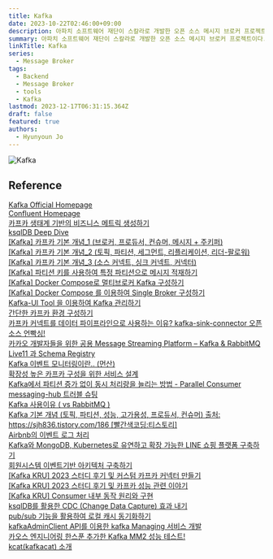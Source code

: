 ```yaml
---
title: Kafka
date: 2023-10-22T02:46:00+09:00
description: 아파치 소프트웨어 재단이 스칼라로 개발한 오픈 소스 메시지 브로커 프로젝트이다. 이 프로젝트는 실시간 데이터 피드를 관리하기 위해 통일된, 높은 처리량, 낮은 지연시간을 지닌 플랫폼을 제공
summary: 아파치 소프트웨어 재단이 스칼라로 개발한 오픈 소스 메시지 브로커 프로젝트이다. 이 프로젝트는 실시간 데이터 피드를 관리하기 위해 통일된, 높은 처리량, 낮은 지연시간을 지닌 플랫폼을 제공
linkTitle: Kafka
series:
  - Message Broker
tags:
  - Backend
  - Message Broker
  - tools
  - Kafka
lastmod: 2023-12-17T06:31:15.364Z
draft: false
featured: true
authors:
  - Hyunyoun Jo
---
```


![Kafka](media/images/kafka.png "https://www.uber.com/en-ZA/blog/ureplicator-apache-kafka-replicator/")

## Reference

[Kafka Official Homepage](https://kafka.apache.org/)  
[Confluent Homepage](https://www.confluent.io/)  
[카프카 생태계 기반의 비즈니스 메트릭 생성하기](https://hyperconnect.github.io/2022/10/14/grafana-with-ksqlDB.html)  
[ksqlDB Deep Dive](https://hyperconnect.github.io/2023/03/20/ksqldb-deepdive.html)  
[[Kafka] 카프카 기본 개념\_1 (브로커, 프로듀서, 컨슈머, 메시지 + 주키퍼)](https://unit-15.tistory.com/135)  
[[Kafka] 카프카 기본 개념\_2 (토픽, 파티션, 세그먼트, 리플리케이션, 리더-팔로워)](https://unit-15.tistory.com/136)  
[[Kafka] 카프카 기본 개념\_3 (소스 커넥트, 싱크 커넥트, 커넥터)](https://unit-15.tistory.com/137)  
[[Kafka] 파티션 키를 사용하여 특정 파티션으로 메시지 적재하기](https://devocean.sk.com/search/techBoardDetail.do?ID=164096&boardType=)  
[[Kafka] Docker Compose로 멀티브로커 Kafka 구성하기](https://devocean.sk.com/search/techBoardDetail.do?ID=164016&boardType=)  
[[Kafka] Docker Compose 를 이용하여 Single Broker 구성하기](https://devocean.sk.com/search/techBoardDetail.do?ID=164007&boardType=)  
[Kafka-UI Tool 을 이용하여 Kafka 관리하기](https://devocean.sk.com/search/techBoardDetail.do?ID=163980&boardType=)  
[간단한 카프카 환경 구성하기](https://devocean.sk.com/search/techBoardDetail.do?ID=163709&boardType=)  
[카프카 커넥트를 데이터 파이프라인으로 사용하는 이유? kafka-sink-connector 오픈소스 언빡싱!](https://tech.kakao.com/2023/01/12/introduce-kafka-sink-connector/)  
[카카오 개발자들을 위한 공용 Message Streaming Platform – Kafka & RabbitMQ](https://tech.kakao.com/2021/12/23/kafka-rabbitmq/)  
[Live11 과 Schema Registry](https://11st-tech.github.io/2022/06/28/schema-registry-in-live11/)  
[Kafka 이벤트 모니터링이란.. (먼산)](https://dev.gmarket.com/51)  
[확장성 높은 카프카 구성을 위한 서비스 설계](https://dev.gmarket.com/35)  
[Kafka에서 파티션 증가 없이 동시 처리량을 늘리는 방법 - Parallel Consumer](https://d2.naver.com/helloworld/7181840)  
[messaging-hub 트러블 슈팅](https://engineering.linecorp.com/ko/blog/messaing-hub-troubleshooting)  
[Kafka 사용이유 ( vs RabbitMQ )](https://ellune.tistory.com/29)  
[Kafka 기본 개념 (토픽, 파티션, 성능, 고가용성, 프로듀서, 컨슈머) 출처: https://sjh836.tistory.com/186 [빨간색코딩:티스토리]](https://sjh836.tistory.com/186)  
[Airbnb의 이벤트 로그 처리](https://brunch.co.kr/@sonjoosik/3)  
[Kafka와 MongoDB, Kubernetes로 유연하고 확장 가능한 LINE 쇼핑 플랫폼 구축하기](https://engineering.linecorp.com/ko/blog/line-shopping-platform-kafka-mongodb-kubernetes)  
[회원시스템 이벤트기반 아키텍처 구축하기](https://techblog.woowahan.com/7835/)  
[[Kafka KRU] 2023 스터디 후기 및 커스텀 카프카 커넥터 만들기](https://devocean.sk.com/search/techBoardDetail.do?ID=165493&boardType=)  
[[Kafka KRU] 2023 스터디 후기 및 카프카 성능 관련 이야기](https://devocean.sk.com/search/techBoardDetail.do?ID=165500&boardType=)  
[[Kafka KRU] Consumer 내부 동작 원리와 구현](https://devocean.sk.com/blog/techBoardDetail.do?ID=165478&boardType=tags)  
[ksqlDB를 활용한 CDC (Change Data Capture) 효과 내기](https://devocean.sk.com/blog/techBoardDetail.do?ID=164794&boardType=tags)  
[pub/sub 기능을 활용하여 로컬 캐시 동기화하기](https://devocean.sk.com/blog/techBoardDetail.do?ID=164373&boardType=tags)  
[kafkaAdminClient API를 이용한 kafka Managing 서비스 개발](https://devocean.sk.com/blog/techBoardDetail.do?ID=164372&boardType=tags)  
[카오스 엔지니어링 한스푼 추가한 Kafka MM2 성능 테스트!](https://devocean.sk.com/blog/techBoardDetail.do?ID=164371&boardType=tags)  
[kcat(kafkacat) 소개](https://devocean.sk.com/blog/techBoardDetail.do?ID=163970&boardType=tags)

